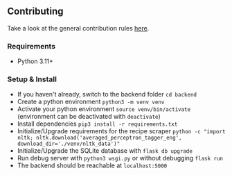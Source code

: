 ## Contributing

Take a look at the general contribution rules [here](../CONTRIBUTING.md).

### Requirements
- Python 3.11+

### Setup & Install
- If you haven't already, switch to the backend folder `cd backend`
- Create a python environment `python3 -m venv venv`
- Activate your python environment `source venv/bin/activate` (environment can be deactivated with `deactivate`)
- Install dependencies `pip3 install -r requirements.txt`
- Initialize/Upgrade requirements for the recipe scraper `python -c "import nltk; nltk.download('averaged_perceptron_tagger_eng', download_dir='./venv/nltk_data')"`
- Initialize/Upgrade the SQLite database with `flask db upgrade`
- Run debug server with `python3 wsgi.py` or without debugging `flask run`
- The backend should be reachable at `localhost:5000`

